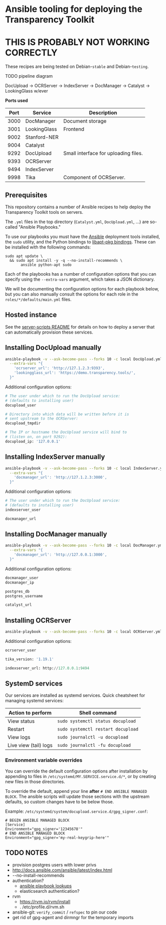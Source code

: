 # Ansible tooling for deploying the Transparency Toolkit

# THIS IS PROBABLY NOT WORKING CORRECTLY

These recipes are being tested on Debian-`stable` and Debian-`testing`.

TODO pipeline diagram

DocUpload -> OCRServer -> IndexServer -> DocManager -> Catalyst -> LookingGlass w/ever

**Ports used**

| Port | Service      | Description |
| ---- | ------------ | --- |
| 3000 | DocManager   | Document storage |
| 3001 | LookingGlass | Frontend |
| 9002 | Stanford-NER | |
| 9004 | Catalyst     | |
| 9292 | DocUpload    | Small interface for uploading files. |
| 9393 | OCRServer    | |
| 9494 | IndexServer  | |
| 9998 | Tika         | Component of OCRServer. |

## Prerequisites

This repository contains a number of Ansible recipes to help deploy the Transparency Toolkit tools on servers.

The `.yml` files in the top directory (`Catalyst.yml`, `DocUpload.yml`, ...) are so-called "Ansible Playbooks."

To use our playbooks you must have the [Ansible](https://ansible.com/)
deployment tools installed, the `sudo` utility, and the Python bindings to
[libapt-pkg bindings](https://pypi.org/project/python-apt/).
These can be installed with the following commands:
```shell
sudo apt update \
  && sudo apt install -y -q --no-install-recommends \
       ansible python-apt sudo
```

Each of the playbooks has a number of configuration options that you can
specify using the `--extra-vars` argument, which takes a JSON dictionary.

We will be documenting the configuration options for each playbook below, but
you can also manually consult the options for each role in
the `roles/*/defaults/main.yml` files.

## Hosted instance

See the [server-scripts README](#./server-scripts/README.md) for details on how to deploy a server that can automatically provision these services.

## Installing DocUpload manually

```bash
ansible-playbook -v --ask-become-pass --forks 10 -c local DocUpload.yml \
  --extra-vars "{
    'ocrserver_url': 'http://127.1.2.3:9393',
    'lookingglass_url': 'https://demo.transparency.tools/',
  }"
```

Additional configuration options:
```python
# The user under which to run the DocUpload service:
# (defaults to installing user)
docupload_user

# Directory into which data will be written before it is
# sent upstream to the OCRServer:
docupload_tmpdir

# The IP or hostname the DocUpload service will bind to
# (listen on, on port 9292):
docupload_ip: '127.0.0.1'
```

## Installing IndexServer manually

```bash
ansible-playbook -v --ask-become-pass --forks 10 -c local IndexServer.yml \
  --extra-vars "{
    'docmanager_url': 'http://127.1.2.3:3000',
  }"
```

Additional configuration options:
```python
# The user under which to run the DocUpload service:
# (defaults to installing user)
indexserver_user

docmanager_url
```

## Installing DocManager manually

```bash
ansible-playbook -v --ask-become-pass --forks 10 -c local DocManager.yml \
  --extra-vars "{
    'docmanager_url': 'http://127.0.0.1:3000',
  }"
```

Additional configuration options:
```python
docmanager_user
docmanager_ip

postgres_db
postgres_username

catalyst_url
```


## Installing OCRServer

```bash
ansible-playbook -v --ask-become-pass --forks 10 -c local OCRServer.yml
```

Additional configuration options:
```python
ocrserver_user

tika_version: '1.19.1'

indexserver_url: http://127.0.0.1:9494
```



## SystemD services

Our services are installed as systemd services.
Quick cheatsheet for managing systemd services:

| Action to perform     | Shell command                      |
| --------------------- | ---------------------------------- |
| View status           | `sudo systemctl status docupload`  |
| Restart               | `sudo systemctl restart docupload` |
| View logs             | `sudo journalctl -u docupload`     |
| Live view (tail) logs | `sudo journalctl -fu docupload`    |


### Environment variable overrides

You can override the default configuration options after installation
by appending to files in `/etc/systemd/MY.SERVICE.service.d/*`,
or by creating new files in those directories.

To override the default, append your line **after**
`# END ANSIBLE MANAGED BLOCK`.
The ansible scripts will update those sections with the
 upstream defaults, so custom changes have to be below those.

Example: `/etc/systemd/system/docupload.service.d/gpg_signer.conf`:
```systemd
# BEGIN ANSIBLE MANAGED BLOCK
[Service]
Environment="gpg_signer='12345678'"
# END ANSIBLE MANAGED BLOCK
Environment="gpg_signer='my-real-keygrip-here'"
```

## TODO NOTES
- provision postgres users with lower privs
- http://docs.ansible.com/ansible/latest/index.html
- --no-install-recommends
- authentication?
  - [ansible playbook lookups](http://docs.ansible.com/ansible/latest/playbooks_lookups.html#examples)
  - elasticsearch authentication?
- rvm
  - https://rvm.io/rvm/install
  - . /etc/profile.d/rvm.sh
- ansible-git:  `verify_commit` / `refspec` to pin our code
- get rid of gpg-agent and dirmngr for the temporary imports
